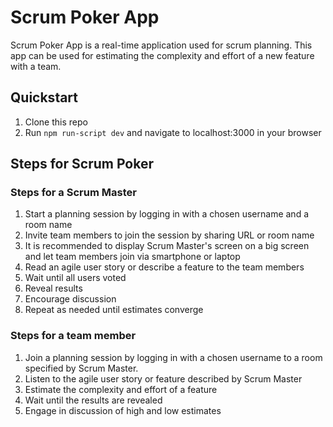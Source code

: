# Scrum Poker App

Scrum Poker App is a real-time application used for scrum planning. This app can be used for estimating the complexity and effort of a new feature with a team.

## Quickstart

1. Clone this repo
2. Run `npm run-script dev` and navigate to localhost:3000 in your browser

## Steps for Scrum Poker

### Steps for a Scrum Master

1. Start a planning session by logging in with a chosen username and a room name
2. Invite team members to join the session by sharing URL or room name
3. It is recommended to display Scrum Master's screen on a big screen and let team members join via smartphone or laptop
4. Read an agile user story or describe a feature to the team members
5. Wait until all users voted
6. Reveal results
7. Encourage discussion
8. Repeat as needed until estimates converge

### Steps for a team member

1. Join a planning session by logging in with a chosen username to a room specified by Scrum Master.
2. Listen to the agile user story or feature described by Scrum Master
3. Estimate the complexity and effort of a feature
4. Wait until the results are revealed
5. Engage in discussion of high and low estimates
